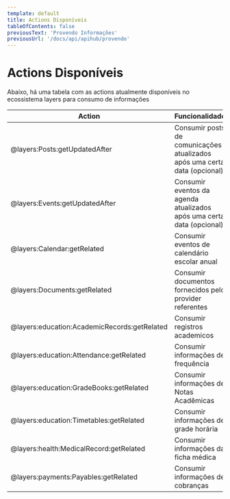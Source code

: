```yaml
---
template: default
title: Actions Disponíveis
tableOfContents: false
previousText: 'Provendo Informações'
previousUrl: '/docs/api/apihub/provendo'
---
```


# Actions Disponíveis
Abaixo, há uma tabela com as actions atualmente disponíveis no ecossistema layers para consumo de informações


| Action | Funcionalidade |
| ------ | -------------- |
| @layers:Posts:getUpdatedAfter | Consumir posts de comunicações atualizados após uma certa data (opcional) |
| @layers:Events:getUpdatedAfter | Consumir eventos da agenda atualizados após uma certa data (opcional) |
| @layers:Calendar:getRelated | Consumir eventos de calendário escolar anual |
| @layers:Documents:getRelated | Consumir documentos fornecidos pelo provider referentes |
| @layers:education:AcademicRecords:getRelated | Consumir registros academicos |
| @layers:education:Attendance:getRelated | Consumir informações de frequência |
| @layers:education:GradeBooks:getRelated | Consumir informações de Notas Acadêmicas  |
| @layers:education:Timetables:getRelated | Consumir informações de grade horária |
| @layers:health:MedicalRecord:getRelated | Consumir informações da ficha médica |
| @layers:payments:Payables:getRelated | Consumir informações de cobranças |

